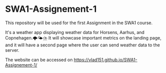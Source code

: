 # SWA1-Assignement-1

This repository will be used for the first Assignment in the SWA1 course.

It's a weather app displaying weather data for Horsens, Aarhus, and Copnehagen.🌩🌤⛈
It will showcase important metrics on the landing page, and it will have a second page where the user can send weather data to the server.

The website can be accessed on https://vlad151.github.io/SWA1-Assignement-1/
